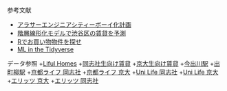 参考文献
+ [アラサーエンジニアシティーボーイ化計画](https://note.mu/hanaori/n/n0a51b7351909)
+ [階層線形化モデルで渋谷区の賃貸を予測](https://note.mu/hanaori/n/na2e41f1d3b49)
+ [Rでお買い物物件を探せ](https://speakerdeck.com/morishita/rdeomai-ide-wu-jian-wotan-se)
+ [ML in the Tidyverse](https://www.datacamp.com/courses/machine-learning-in-the-tidyverse)

データ参照
+[Liful Homes](https://www.homes.co.jp/chintai/kyoto/city/price/)
+[同志社生向け賃貸](https://www.homes.co.jp/chintai/college/collegeid_778_list/)
+[京大生向け賃貸](https://www.homes.co.jp/chintai/college/collegeid_83_list/)
+[今出川駅](https://sumaity.com/chintai/kyoto_eki/kyoto_kamigyo_ku_imadegawa-eki/?lid=smt10195)
+[出町柳駅](https://sumaity.com/chintai/kyoto_eki/kyoto_sakyo_ku_demachiyanagi-eki/?lid=smt10195)
+[京都ライフ 同志社](https://gakusei.kyoto-life.jp/search/university/doshisha/)
+[京都ライフ 京大](https://gakusei.kyoto-life.jp/search/university/kyoto-u/)
+[Uni Life 同志社](https://unilife.co.jp/city/kyoto-map/area3/)
+[Uni Life 京大](https://unilife.co.jp/city/kyoto-map/area4/)
+[エリッツ 京大](https://www.elitz.co.jp/campus/kyoto/)
+[エリッツ 同志社](https://www.elitz.co.jp/campus/doshisha/)
